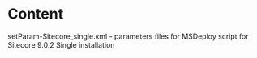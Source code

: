 # Content

setParam-Sitecore_single.xml - parameters files for MSDeploy script for Sitecore 9.0.2 Single installation
